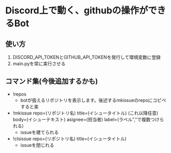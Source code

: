 # Discord上で動く、githubの操作ができるBot
## 使い方
1. DISCORD_API_TOKENとGITHUB_API_TOKENを発行して環境変数に登録
2. main.pyを常に実行させる
## コマンド集(今後追加するかも)
- !repos
  - botが扱えるリポジトリを表示します。後述するmkissueのrepoにコピペすると楽
- !mkissue repo=(リポジトリ名) title=(イシュータイトル) (これ以降任意) body=(イシューテキスト) asignee=(担当者) label=(ラベル","で複数つけられる)
  - issueを建てられる
- !clsissue repo=(リポジトリ名) title=(イシュータイトル)
  - issueを閉じれる
